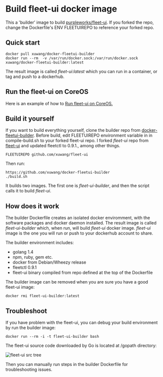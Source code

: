 # Build fleet-ui docker image

This a 'builder' image to build [purpleworks/fleet-ui](https://github.com/purpleworks/fleet-ui.git). If you forked the repo, change the Dockerfile's ENV FLEETUIREPO to reference your forked repo.
 
## Quick start

	docker pull xuwang/docker-fleetui-builder
	docker run --rm  -v /var/run/docker.sock:/var/run/docker.sock xuwang/docker-fleetui-builder:latest 

  The result image is called _fleet-ui:latest_ which you can run in a container, or tag and push to a dockerhub.

## Run the fleet-ui on CoreOS

Here is an example of how to [Run fleet-ui on CoreOS.](https://github.com/xuwang/coreos-docker-dev/blob/master/README-fleet-ui.md)

## Build it yourself

If you want to build everything yourself, clone the builder repo from [docker-fleetui-builder](https://github.com/xuwang/docker-fleetui-builder).
Before build, edit FLEETUIREPO environment variable in in compile-build.sh to your forked fleet-ui repo. I forked _fleet-ui_ repo from [fleet-ui](https://github.com/purpleworks/fleet-ui.git) and updated fleetctl to 0.9.1., among other things.

	FLEETUIREPO github.com/xuwang/fleet-ui

Then run:

	https://github.com/xuwang/docker-fleetui-builder
	./build.sh

It builds two images. The first one is _fleet-ui-builder_, and then the script calls it to build _fleet-ui_.

## How does it work

The builder Dockerfile creates an isolated docker enviromment, with the software packages and docker daemon installed. The result 
image is called _fleet-ui-builder_ which, when run, will build _fleet-ui_ docker image. _fleet-ui_ image is the one you will run or push to your dockerhub account to share. 

The builder environment includes:

* golang 1.4
* npm, ruby, gem etc.
* docker from Debian/Wheezy release
* fleetctl 0.9.1 
* fleet-ui binary compiled from repo defined at the top of the Dockerfile

The builder image can be removed when you are sure you have a good fleet-ui image: 

	docker rmi fleet-ui-builder:latest

## Troubleshoot

If you have problem with the fleet-ui, you can debug your build environment by run the builder image:

	docker run --rm -i -t fleet-ui-builder bash

The fleet-ui source code downloaded by Go is located at /gopath directory:

![fleet-ui src tree](https://github.com/xuwang/docker-fleetui-builder/blob/master/images/fleet-ui-src.png "fleet-ui src tree")

Then you can manually run steps in the builder Dockerfile for troubleshooting issues.
